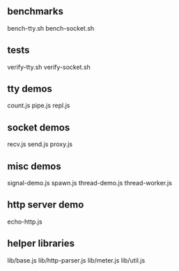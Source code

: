 ## benchmarks
bench-tty.sh
bench-socket.sh

## tests
verify-tty.sh
verify-socket.sh

## tty demos
count.js
pipe.js
repl.js

## socket demos
recv.js
send.js
proxy.js

## misc demos
signal-demo.js
spawn.js
thread-demo.js
thread-worker.js

## http server demo
echo-http.js

## helper libraries
lib/base.js
lib/http-parser.js
lib/meter.js
lib/util.js
